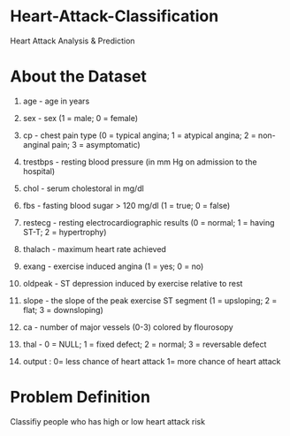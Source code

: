 # Heart-Attack-Classification
Heart Attack Analysis &amp; Prediction 



# About the Dataset

1. age - age in years

2. sex - sex (1 = male; 0 = female)

3. cp - chest pain type (0 = typical angina; 1 = atypical angina; 2 = non-anginal pain; 3 = asymptomatic)

4. trestbps - resting blood pressure (in mm Hg on admission to the hospital)

5. chol - serum cholestoral in mg/dl

6. fbs - fasting blood sugar > 120 mg/dl (1 = true; 0 = false)

7. restecg - resting electrocardiographic results (0 = normal; 1 = having ST-T; 2 = hypertrophy)

8. thalach - maximum heart rate achieved

9. exang - exercise induced angina (1 = yes; 0 = no)

10. oldpeak - ST depression induced by exercise relative to rest

11. slope - the slope of the peak exercise ST segment (1 = upsloping; 2 = flat; 3 = downsloping)

12. ca - number of major vessels (0-3) colored by flourosopy

13. thal - 0 = NULL; 1 = fixed defect; 2 = normal; 3 = reversable defect

14. output : 0= less chance of heart attack 1= more chance of heart attack



# Problem Definition
Classifiy people who has high or low heart attack risk
